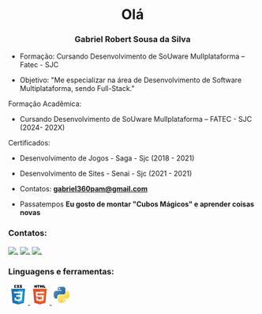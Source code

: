 <h1 align="center">Olá</h1>
<h3 align="center">Gabriel Robert Sousa da Silva</h3>
 
- Formação: Cursando Desenvolvimento de SoUware MulIplataforma – Fatec - SJC

- Objetivo: "Me especializar na área de Desenvolvimento de Software Multiplataforma, sendo Full-Stack."

 Formação Acadêmica:
 - Cursando Desenvolvimento de SoUware MulIplataforma – FATEC - SJC (2024-
202X)

 Certificados:
 - Desenvolvimento de Jogos - Saga - Sjc (2018 - 2021)
 - Desenvolvimento de Sites - Senai - Sjc (2021 - 2021)
  
- Contatos: **gabriel360pam@gmail.com**

- Passatempos **Eu gosto de montar "Cubos Mágicos" e aprender coisas novas**

<h3 align="left">Contatos:</h3>
<p align="left">
<a href="https://bsky.app/profile/mousseuwu.bsky.social" target="blank"><img align="center" src="https://seeklogo.com/images/B/bluesky-social-logo-75CF77F3F7-seeklogo.com.png" alt="." height="30" width="40" /></a>
<a href="https://www.linkedin.com/in/gabriel-robert-123ba7258?utm_source=share&utm_campaign=share_via&utm_content=profile&utm_medium=android_ap" target="blank"><img align="center" src="https://raw.githubusercontent.com/rahuldkjain/github-profile-readme-generator/master/src/images/icons/Social/linked-in-alt.svg" alt="." height="30" width="40" /></a>
<a href="https://www.instagram.com/littler0b?igsh=MXN4OTBvNWJ0ODBmMw==" target="blank"><img align="center" src="https://raw.githubusercontent.com/rahuldkjain/github-profile-readme-generator/master/src/images/icons/Social/instagram.svg" alt="." height="30" width="40" /></a>
</p>

<h3 align="left">Linguagens e ferramentas:</h3>
<p align="left"> <a href="https://www.w3schools.com/css/" target="_blank" rel="noreferrer"> <img src="https://raw.githubusercontent.com/devicons/devicon/master/icons/css3/css3-original-wordmark.svg" alt="css3" width="40" height="40"/> </a> <a href="https://www.w3.org/html/" target="_blank" rel="noreferrer"> <img src="https://raw.githubusercontent.com/devicons/devicon/master/icons/html5/html5-original-wordmark.svg" alt="html5" width="40" height="40"/> </a> <a href="https://www.python.org" target="_blank" rel="noreferrer"> <img src="https://raw.githubusercontent.com/devicons/devicon/master/icons/python/python-original.svg" alt="python" width="40" height="40"/> </a> </p>
